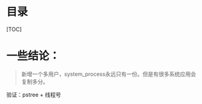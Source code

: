 





# 目录

[TOC]







# 一些结论：

> 新增一个多用户，system_process永远只有一份。但是有很多系统应用会复制多分。

验证：pstree  + 线程号

